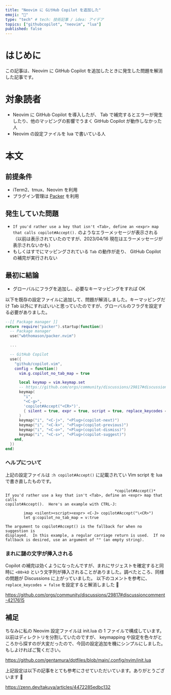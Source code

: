 ```yaml
---
title: "Neovim に GitHub Copilot を追加した"
emoji: "🤖"
type: "tech" # tech: 技術記事 / idea: アイデア
topics: ["githubcopilot", "neovim", "lua"]
published: false
---
```


# はじめに

この記事は、Neovim に GitHub Copilot を追加したときに発生した問題を解消した記事です。

# 対象読者

- Neovim に GitHub Copilot を導入したが、 Tab で補完するとエラーが発生したり、他のマッピングの影響でうまく GitHub Copilot が動作しなかった人
- Neovim の設定ファイルを lua で書いている人

# 本文

## 前提条件

- iTerm2、tmux、Neovim を利用
- プラグイン管理は [Packer](https://github.com/wbthomason/packer.nvim) を利用

## 発生していた問題

- `If you'd rather use a key that isn't <Tab>, define an <expr> map that calls
copilot#Accept().` のようなエラーメッセージが表示される（以前は表示されていたのですが、2023/04/16 現在はエラーメッセージが表示されないかも）
- もしくはすでにマッピングされている `Tab` の動作が走り、 GitHub Copilot の補完が実行されない

## 最初に結論

- グローバルにフラグを追加し、必要なキーマッピングをすれば OK

以下を既存の設定ファイルに追加して、問題が解消しました。キーマッピングだけ Tab 以外にすればいいと思っていたのですが、グローバルのフラグを設定する必要がありました。

```lua:init.lua
--[[ Package manager ]]
return require("packer").startup(function()
  -- Package manager
  use("wbthomason/packer.nvim")

  ...

  -- GitHub Copilot
  use({
    "github/copilot.vim",
    config = function()
      vim.g.copilot_no_tab_map = true

      local keymap = vim.keymap.set
      -- https://github.com/orgs/community/discussions/29817#discussioncomment-4217615
      keymap(
        "i",
        "<C-g>",
        'copilot#Accept("<CR>")',
        { silent = true, expr = true, script = true, replace_keycodes = false }
      )
      keymap("i", "<C-j>", "<Plug>(copilot-next)")
      keymap("i", "<C-k>", "<Plug>(copilot-previous)")
      keymap("i", "<C-o>", "<Plug>(copilot-dismiss)")
      keymap("i", "<C-s>", "<Plug>(copilot-suggest)")
    end,
  })
end)
```

### ヘルプについて

上記の設定ファイルは `:h copilot#Accept()` に記載されてい Vim script を lua で書き直したものです。

```txt:help copilot#Accept()
                                                *copilot#Accept()*
If you'd rather use a key that isn't <Tab>, define an <expr> map that calls
copilot#Accept().  Here's an example with CTRL-J:

        imap <silent><script><expr> <C-J> copilot#Accept("\<CR>")
        let g:copilot_no_tab_map = v:true

The argument to copilot#Accept() is the fallback for when no suggestion is
displayed.  In this example, a regular carriage return is used.  If no
fallback is desired, use an argument of "" (an empty string).
```

### まれに謎の文字が挿入される

Copilot の補完は効くようになったんですが、まれにサジェストを確定すると同時に `<80>kD` という文字列が挿入されることがありました。調べたところ、同様の問題が Discussions に上がっていました。
以下のコメントを参考に、 `replace_keycodes = false` を設定すると解消しました 🙌

https://github.com/orgs/community/discussions/29817#discussioncomment-4217615

## 補足

ちなみに私の Neovim 設定ファイルは init.lua の 1 ファイルで構成しています。
以前はディレクトリを分割していたのですが、 keymapping や設定を色々がところから探すのが大変だったので、今回の設定追加を機にシンプルにしました。もしよければご覧ください。

https://github.com/gentamura/dotfiles/blob/main/.config/nvim/init.lua

上記設定は以下の記事をとても参考にさせていただいています。ありがとうございます 🙏

https://zenn.dev/takuya/articles/4472285edbc132

